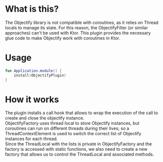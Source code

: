# What is this?
The Objectify library is not compatible with coroutines, as it relies on Thread locals to manage its state. For this reason, the ObjectifyFilter (or similar approaches) can't be used with Ktor.  This plugin provides the necessary glue code to make Objectify work with coroutines in Ktor.

# Usage

```kotlin
fun Application.module() {
    install(ObjectifyPlugin)
}
```

# How it works
The plugin installs a call hook that allows to wrap the execution of the call to create and close the objectify instance.  
ObjectifyFactory uses thread local to store Objectify instances, but coroutines can run on different threads during
their lives; so a ThreadContextElement is used to switch the correct list of Objectify instances for each thread.  
Since the ThreadLocal with the lists is private in ObjectifyFactory and the factory is accessed with static functions,
we also need to create a new factory that allows us to control the ThreadLocal and associated methods.
